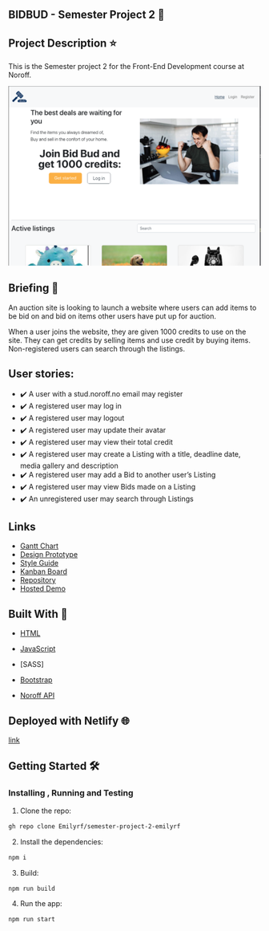 ## BIDBUD -  Semester Project 2  :hammer:

## Project Description :star:

This is the Semester project 2 for the Front-End Development course at Noroff. 

![semester-project-2](images/bidbud.png)


## Briefing :memo:
An auction site is looking to launch a website where users can add items to be bid on and bid on items other users have put up for auction.

When a user joins the website, they are given 1000 credits to use on the site. They can get credits by selling items and use credit by buying items. Non-registered users can search through the listings.


## User stories:

- :heavy_check_mark: A user with a stud.noroff.no email may register
- :heavy_check_mark: A registered user may log in
- :heavy_check_mark: A registered user may logout
- :heavy_check_mark: A registered user may update their avatar
- :heavy_check_mark: A registered user may view their total credit
- :heavy_check_mark: A registered user may create a Listing with a title, deadline date, media gallery and description
- :heavy_check_mark: A registered user may add a Bid to another user’s Listing
- :heavy_check_mark: A registered user may view Bids made on a Listing
- :heavy_check_mark: An unregistered user may search through Listings


## Links

- [Gantt Chart](https://github.com/users/Emilyrf/projects/1/views/2)
- [Design Prototype](https://xd.adobe.com/view/8464beca-3e48-4cc3-a9a0-fd4dfd4b1c14-d137/)
- [Style Guide](https://xd.adobe.com/view/b2e3c53a-fdd4-43c2-a22f-1d70dcee839a-e7b0/)
- [Kanban Board ](https://github.com/users/Emilyrf/projects/1/views/1)
- [Repository ](https://github.com/Emilyrf/semester-project-2-emilyrf)
- [Hosted Demo ](https://loquacious-yeot-03cf33.netlify.app)

  
## Built With :wrench:

- [HTML](https://developer.mozilla.org/en-US/docs/Web/HTML)
- [JavaScript](https://developer.mozilla.org/en-US/docs/Web/JavaScript)
- [SASS]
- [Bootstrap](https://blog.getbootstrap.com)

- [Noroff API](https://docs.noroff.dev)

## Deployed with Netlify :globe_with_meridians:

[link](https://loquacious-yeot-03cf33.netlify.app)


## Getting Started :hammer_and_wrench:

### Installing , Running and Testing

1. Clone the repo:
```bash
gh repo clone Emilyrf/semester-project-2-emilyrf
```

2. Install the dependencies:
```bash
npm i
```

3. Build:
```bash
npm run build
```

4. Run the app:
```bash
npm run start
```






